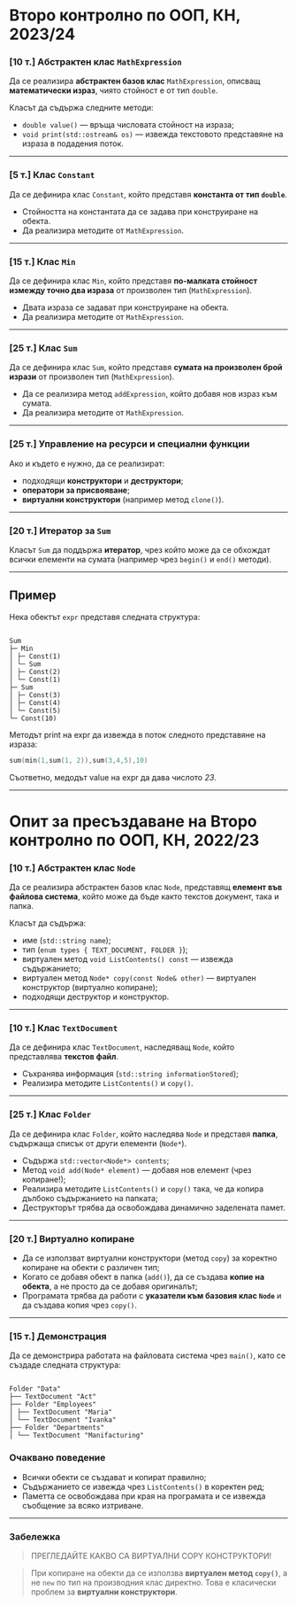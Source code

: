 # Второ контролно по ООП, КН, 2023/24

### [10 т.] Абстрактен клас `MathExpression`

Да се реализира **абстрактен базов клас** `MathExpression`, описващ **математически израз**, чиято стойност е от тип `double`.

Класът да съдържа следните методи:

- `double value()` — връща числовата стойност на израза;
- `void print(std::ostream& os)` — извежда текстовото представяне на израза в подадения поток.

---

### [5 т.] Клас `Constant`

Да се дефинира клас `Constant`, който представя **константа от тип `double`**.

- Стойността на константата да се задава при конструиране на обекта.
- Да реализира методите от `MathExpression`.

---

### [15 т.] Клас `Min`

Да се дефинира клас `Min`, който представя **по-малката стойност измежду точно два израза** от произволен тип (`MathExpression`).

- Двата израза се задават при конструиране на обекта.
- Да реализира методите от `MathExpression`.

---

### [25 т.] Клас `Sum`

Да се дефинира клас `Sum`, който представя **сумата на произволен брой изрази** от произволен тип (`MathExpression`).

- Да се реализира метод `addExpression`, който добавя нов израз към сумата.
- Да реализира методите от `MathExpression`.

---

### [25 т.] Управление на ресурси и специални функции

Ако и където е нужно, да се реализират:

- подходящи **конструктори** и **деструктори**;
- **оператори за присвояване**;
- **виртуални конструктори** (например метод `clone()`).

---

### [20 т.] Итератор за `Sum`

Класът `Sum` да поддържа **итератор**, чрез който може да се обхождат всички елементи на сумата (например чрез `begin()` и `end()` методи).

---

## Пример

Нека обектът `expr` представя следната структура:

```

Sum
├─ Min
│ ├─ Const(1)
│ └─ Sum
│ ├─ Const(2)
│ └─ Const(1)
├─ Sum
│ ├─ Const(3)
│ ├─ Const(4)
│ └─ Const(5)
└─ Const(10)

```

Методът print на expr да извежда в поток следното представяне на израза:

```c++
sum(min(1,sum(1, 2)),sum(3,4,5),10)
```

Съответно, медодът value на expr да дава числото _23_.

---

# Опит за пресъздаване на Второ контролно по ООП, КН, 2022/23

### [10 т.] Абстрактен клас `Node`

Да се реализира абстрактен базов клас `Node`, представящ **елемент във файлова система**, който може да бъде както текстов документ, така и папка.

Класът да съдържа:

- име (`std::string name`);
- тип (`enum types { TEXT_DOCUMENT, FOLDER }`);
- виртуален метод `void ListContents() const` — извежда съдържанието;
- виртуален метод `Node* copy(const Node& other)` — виртуален конструктор (виртуално копиране);
- подходящи деструктор и конструктор.

---

### [10 т.] Клас `TextDocument`

Да се дефинира клас `TextDocument`, наследяващ `Node`, който представлява **текстов файл**.

- Съхранява информация (`std::string informationStored`);
- Реализира методите `ListContents()` и `copy()`.

---

### [25 т.] Клас `Folder`

Да се дефинира клас `Folder`, който наследява `Node` и представя **папка**, съдържаща списък от други елементи (`Node*`).

- Съдържа `std::vector<Node*> contents`;
- Метод `void add(Node* element)` — добавя нов елемент (чрез копиране!);
- Реализира методите `ListContents()` и `copy()` така, че да копира дълбоко съдържанието на папката;
- Деструкторът трябва да освобождава динамично заделената памет.

---

### [20 т.] Виртуално копиране

- Да се използват виртуални конструктори (метод `copy`) за коректно копиране на обекти с различен тип;
- Когато се добавя обект в папка (`add()`), да се създава **копие на обекта**, а не просто да се добавя оригиналът;
- Програмата трябва да работи с **указатели към базовия клас `Node`** и да създава копия чрез `copy()`.

---

### [15 т.] Демонстрация

Да се демонстрира работата на файловата система чрез `main()`, като се създаде следната структура:

```

Folder "Data"
├── TextDocument "Act"
├── Folder "Employees"
│ ├── TextDocument "Maria"
│ └── TextDocument "Ivanka"
├── Folder "Departments"
│ └── TextDocument "Manifacturing"

```

### Очаквано поведение

- Всички обекти се създават и копират правилно;
- Съдържанието се извежда чрез `ListContents()` в коректен ред;
- Паметта се освобождава при края на програмата и се извежда съобщение за всяко изтриване.

---

### Забележка

> ПРЕГЛЕДАЙТЕ КАКВО СА ВИРТУАЛНИ COPY КОНСТРУКТОРИ!

> При копиране на обекти да се използва **виртуален метод `copy()`**, а не `new` по тип на производния клас директно. Това е класически проблем за **виртуални конструктори**.
